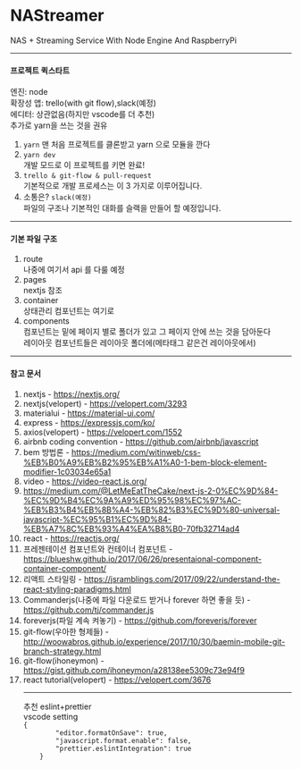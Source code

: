 # NAStreamer

NAS + Streaming Service With Node Engine And RaspberryPi

<hr />
<h4>프로젝트 퀵스타트</h4>
엔진: node<br>
확장성 앱: trello(with git flow),slack(예정)<br>
에디터: 상관없음(하지만 vscode를 더 추천)<br>
추가로 yarn을 쓰는 것을 권유

1. `yarn`
   맨 처음 프로젝트를 클론받고 yarn 으로 모듈을 깐다<br>
2. `yarn dev`<br>
   개발 모드로 이 프로젝트를 키면 완료!<br>
3. `trello & git-flow & pull-request`<br>
   기본적으로 개발 프로세스는 이 3 가지로 이루어집니다.<br>
4. 소통은? `slack(예정)`<br>
   파일의 구조나 기본적인 대화를 슬랙을 만들어 할 예정입니다.

<hr />
<h4>기본 파일 구조</h4>

1. route<br>
   나중에 여기서 api 를 다룰 예정<br>
2. pages<br>
   nextjs 참조<br>
3. container<br>
   상태관리 컴포넌트는 여기로<br>
4. components<br>
   컴포넌트는 밑에 페이지 별로 폴더가 있고 그 페이지 안에 쓰는 것을 담아둔다<br>
   레이아웃 컴포넌트들은 레이아웃 폴더에(메타태그 같은건 레이아웃에서)<br>

<hr />
<h4>참고 문서</h4>

1. nextjs - <a>https://nextjs.org/</a>
2. nextjs(velopert) - <a>https://velopert.com/3293</a>
3. materialui - <a>https://material-ui.com/</a>
4. express - <a>https://expressjs.com/ko/</a>
5. axios(velopert) - <a>https://velopert.com/1552</a>
6. airbnb coding convention - <a>https://github.com/airbnb/javascript</a>
7. bem 방법론 - <a>https://medium.com/witinweb/css-%EB%B0%A9%EB%B2%95%EB%A1%A0-1-bem-block-element-modifier-1c03034e65a1</a>
8. video - <a>https://video-react.js.org/</a>
9. <a>https://medium.com/@LetMeEatTheCake/next-js-2-0%EC%9D%84-%EC%9D%B4%EC%9A%A9%ED%95%98%EC%97%AC-%EB%B3%B4%EB%8B%A4-%EB%82%B3%EC%9D%80-universal-javascript-%EC%95%B1%EC%9D%84-%EB%A7%8C%EB%93%A4%EA%B8%B0-70fb32714ad4</a>
10. react - <a>https://reactjs.org/</a>
11. 프레젠테이션 컴포넌트와 컨테이너 컴포넌트 - <a>https://blueshw.github.io/2017/06/26/presentaional-component-container-component/</a>
12. 리액트 스타일링 - <a>https://jsramblings.com/2017/09/22/understand-the-react-styling-paradigms.html</a>
13. Commanderjs(나중에 파일 다운로드 받거나 forever 하면 좋을 듯) - <a>https://github.com/tj/commander.js</a>
14. foreverjs(파일 계속 켜놓기) - <a>https://github.com/foreverjs/forever</a>
15. git-flow(우아한 형제들) - <a>http://woowabros.github.io/experience/2017/10/30/baemin-mobile-git-branch-strategy.html</a>
16. git-flow(ihoneymon) - <a>https://gist.github.com/ihoneymon/a28138ee5309c73e94f9</a>
17. react tutorial(velopert) - <a>https://velopert.com/3676</a>
    <hr />
        추천 eslint+prettier<br>
        vscode setting<br>
        <code>{
            "editor.formatOnSave": true,
            "javascript.format.enable": false,
            "prettier.eslintIntegration": true
        }
        </code>
